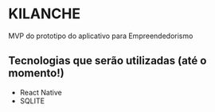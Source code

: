# KILANCHE
MVP do prototipo do aplicativo para Empreendedorismo


## Tecnologias que serão utilizadas (até o momento!)
* React Native
* SQLITE
